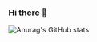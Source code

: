 ### Hi there 👋

![Anurag's GitHub stats](https://github-readme-stats.vercel.app/api?username=bryce0516&show_icons=true&bg_color=00000000)
